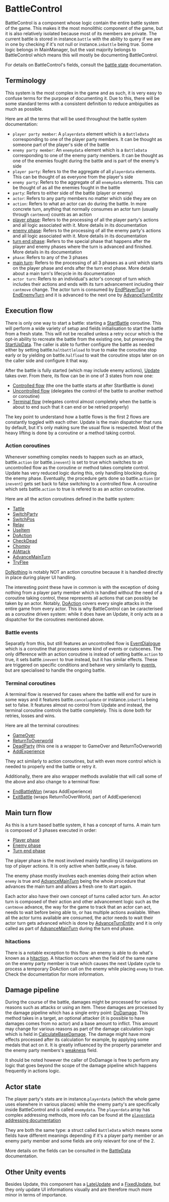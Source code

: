 # BattleControl
BattleControl is a component whose logic contain the entire battle system of the game. This makes it the most monolithic component of the game, but it is also relatively isolated because most of its members are private. The current battle is stored in instance.`battle` with the ability to query if we are in one by checking if it's not null or instance.`inbattle` being true. Some logic belongs in MainManager, but the vast majority belongs to BattleControl which means this will mostly be documenting BattleControl.

For details on BattleControl's fields, consult the [battle state](Battle%20state.md) documentation.

## Terminology
This system is the most complex in the game and as such, it is very easy to confuse terms for the purpose of documenting it. Due to this, there will be some standard terms with a consistent definition to reduce ambiguities as much as possible.

Here are all the terms that will be used throughout the battle system documentation:

- `player party member`: A `playerdata` element which is a `BattleData` corresponding to one of the player party members. It can be thought as someone part of the player's side of the battle
- `enemy party member`: An `enemydata` element which is a `BattleData` corresponding to one of the enemy party members. It can be thought as one of the enemies fought during the battle and is part of the enemy's side
- `player party`: Refers to the the aggregate of all `playerdata` elements. This can be thought of as everyone from the player's side
- `enemy party`: Refers to the aggregate of all `enemydata` elements. This can be thought of as all the enemies fought in the battle
- `party`: Refers to either side of the battle (player or enemy)
- `actor`: Refers to any party members no matter which side they are on
- `action`: Refers to what an actor can do during the battle. In more concrete turn, anything that normally consumes an actor turn (usually through `cantmove`) counts as an action
- [player phase](Battle%20flow/Main%20turn%20life%20cycle.md#player-phase): Refers to the processing of all the player party's actions and all logic associated with it. More details in its documentation
- [enemy phase](Battle%20flow/Main%20turn%20life%20cycle.md#enemy-phase): Refers to the processing of all the enemy party's actions and all logic associated with it. More details in its documentation
- [turn end phase](Battle%20flow/Main%20turn%20life%20cycle.md#turn-end-phase): Refers to the special phase that happens after the player and enemy phases where the turn is advanced and finished. More details in its documentation
- `phase`: Refers to any of the 3 phases
- [main turn](Battle%20flow/Main%20turn%20life%20cycle.md): Refers to the processing of all 3 phases as a unit which starts on the player phase and ends after the turn end phase. More details about a main turn's lifecycle in its documentation
- `actor turn`: Refers to an individual's actor's concept of turn which includes their actions and ends with its turn advancement including their `cantmove` change. The actor turn is consumed by [EndPlayerTurn](Battle%20flow/EndPlayerTurn.md) or [EndEnemyTurn](Battle%20flow/EndEnemyTurn.md) and it is advanced to the next one by [AdvanceTurnEntity](Battle%20flow/AdvanceTurnEntity.md)

## Execution flow
There is only one way to start a battle: starting a [StartBattle](StartBattle.md) coroutine. This will perform a wide variety of setup and fields initialisation to start the battle from a fresh state. This will not be recalled unless a retry occur which is the opt-in ability to recreate the battle from the existing one, but preserving the [StartUpData](StartUpData.md). The caller is able to further configure the battle as needed either by setting battle.`haltbattleload` to true to make the coroutine stop early or by yielding on battle.`halfload` to wait the coroutine stops later on on the caller side and configure it that way.

After the battle is fully started (which may include enemy actions), [Update](Battle%20flow/Update.md) takes over. From there, its flow can be in one of 3 states from now one:

- [Controlled flow](Battle%20flow/Update%20flows/Controlled%20flow.md) (the one the battle starts at after StartBattle is done)
- [Uncontrolled flow](Battle%20flow/Update%20flows/Uncontrolled%20flow.md) (delegates the control of the battle to another method or coroutine)
- [Terminal flow](Battle%20flow/Update%20flows/Terminal%20flow.md) (relegates control almost completely when the battle is about to end such that it can end or be retried properly)

The key point to understand how a battle flows is the first 2 flows are constantly toggled with each other. Update is the main dispatcher that runs by default, but it's only making sure the usual flow is respected. Most of the heavy lifting is done by a coroutine or a method taking control.

### Action coroutines
Whenever something complex needs to happen such as an attack, battle.`action` (or battle.`inevent`) is set to true which switches to an uncontrolled flow as the coroutine or method takes complete control. Update has very reduced logic during this, only handling blocking during the enemy phase. Eventually, the procedure gets done so battle.`action` (or `inevent`) gets set back to false switching to a controlled flow. A coroutine which sets battle.`action` to true is refered to as an action coroutine.

Here are all the action coroutines defined in the battle system:

- [Tattle](Battle%20flow/Action%20coroutines/Tattle.md)
- [SwitchParty](Battle%20flow/Action%20coroutines/SwitchParty.md)
- [SwitchPos](Battle%20flow/Action%20coroutines/SwitchPos.md)
- [Relay](Battle%20flow/Action%20coroutines/Relay.md)
- [UseItem](Battle%20flow/Action%20coroutines/UseItem.md)
- [DoAction](Battle%20flow/Action%20coroutines/DoAction.md)
- [CheckDead](Battle%20flow/Action%20coroutines/CheckDead.md)
- [Chompy](Battle%20flow/Action%20coroutines/Chompy.md)
- [AIAttack](Battle%20flow/Action%20coroutines/AIAttack.md)
- [AdvanceMainTurn](Battle%20flow/Action%20coroutines/AdvanceMainTurn.md)
- [TryFlee](Battle%20flow/Action%20coroutines/TryFlee.md)

[DoNothing](Player%20UI/ItemList%20confirmation%20handling/Battle%20strategy%20list%20type.md#2-do-nothing) is notably NOT an action coroutine because it is handled directly in place during player UI handling.

The interesting point these have in common is with the exception of doing nothing from a player party member which is handled without the need of a coroutine taking control, these represents all actions that can possibly be taken by an actor. Notably, [DoAction](Battle%20flow/Action%20coroutines/DoAction.md) covers every single attacks in the entire game from every actor. This is why BattleControl can be caracterised as a coroutine driven system: while it does have an Update, it only acts as a dispatcher for the coroutines mentioned above.

### Battle events
Separatly from this, but still features an uncontrolled flow is [EventDialogue](Battle%20flow/EventDialogue.md) which is a coroutine that processes some kind of events or cutscenes. The only difference with an action coroutine is instead of setting battle.`action` to true, it sets battle.`inevent` to true instead, but it has similar effects. These are triggered on specific conditions and behave very similarily to [events](../Enums%20and%20IDs/Events.md), but are specialised to handle the ongoing battle.

### Terminal coroutines
A terminal flow is reserved for cases where the battle will end for sure in some ways and it features battle.`cancelupdate` or instance.`inbattle` being set to false. It features almost no control from Update and instead, the terminal coroutine controls the battle completely. This is done both for retries, losses and wins.

Here are all the terminal coroutines:

- [GameOver](Battle%20flow/Terminal%20coroutines/GameOver.md)
- [ReturnToOverworld](Battle%20flow/Terminal%20coroutines/ReturnToOverworld.md)
- [DeadParty](Battle%20flow/Terminal%20coroutines/DeadParty.md) (this one is a wrapper to GameOver and ReturnToOverworld)
- [AddExperience](Battle%20flow/Terminal%20coroutines/AddExperience.md)

They act similarly to action coroutines, but with even more control which is needed to properly end the battle or retry it.

Additionally, there are also wrapper methods available that will call some of the above and also change to a terminal flow:

- [EndBattleWon](Battle%20flow/Terminal%20wrappers/EndBattleWon.md) (wraps AddExperience)
- [ExitBattle](Battle%20flow/Terminal%20wrappers/ExitBattle.md) (wraps ReturnToOverWorld, part of AddExperience)

## Main turn flow
As this is a turn based battle system, it has a concept of turns. A main turn is composed of 3 phases executed in order:

- [Player phase](Battle%20flow/Main%20turn%20life%20cycle.md#player-phase)
- [Enemy phase](Battle%20flow/Main%20turn%20life%20cycle.md#enemies-phase)
- [Turn end phase](Battle%20flow/Main%20turn%20life%20cycle.md#turn-end-phase)

The player phase is the most involved mainly handling UI naviguations on top of player actions. It is only active when battle,`enemy` is false.

The enemy phase mostly involves each enemies doing their action when `enemy` is true and [AdvanceMainTurn](Battle%20flow/Action%20coroutines/AdvanceMainTurn.md) being the whole procedure that advances the main turn and allows a fresh one to start again.

Each actor also have their own concept of turns called actor turn. An actor turn is composed of their action and other advancement logic such as the `cantmove` advance, the way for the game to track that an actor can act, needs to wait before being able to, or has multiple actions available. When all the actor turns available are consumed, the actor needs to wait their actor turn gets advanced which is done by [AdvanceTurnEntity](Battle%20flow/AdvanceTurnEntity.md) and it is only called as part of [AdvanceMainTurn](Battle%20flow/Action%20coroutines/AdvanceMainTurn.md) during the turn end phase.

### hitactions
There is a notable exception to this flow: an enemy is able to do what's known as a [hitaction](Actors%20states/Enemy%20features.md#hitaction). A hitaction occurs when the field of the same name on the enemy party member is true which causes the next Update cycle to process a temporary DoAction call on the enemy while placing `enemy` to true. Check the documentation for more information.

## Damage pipeline
During the course of the battle, damages might be processed for various reasons such as attacks or using an item. These damages are processed by the damage pipeline which has a single entry point: [DoDamage](Damage%20pipeline/DoDamage.md). This method takes in a target, an optional attacker (it is possible to have damages comes from no actor) and a base amount to inflict. This amount may change for various reasons as part of the damage calculation logic which is held in [CalculateBaseDamage](Damage%20pipeline/CalculateBaseDamage.md). The damage might have more effects processed after its calculation for example, by applying some medals that act on it. It is greatly influenced by the property parameter and the enemy party members's [weakness](Actors%20states/Enemy%20features.md#weakness) field.

It should be noted however the caller of DoDamage is free to perform any logic that goes beyond the scope of the damage pipeline which happens frequently in actions logic.

## Actor state
The player party's stats are in instance.`playerdata` (which the whole game uses elsewhere in various places) while the enemy party's are specifically inside BattleControl and is called `enemydata`.  The `playerdata` array has complex addressing methods, more info can be found at the [`playerdata` addressing documentation](playerdata%20addressing.md)

They are both the same type: a struct called `BattleData` which means some fields have different meanings depending if it's a player party member or an enemy party member and some fields are only relevant for one of the 2.

More details on the fields can be consulted in the [BattleData](Actors%20states/BattleData.md) documentation.

## Other Unity events
Besides Update, this component has a [LateUpdate](Visual%20rendering/LateUpdate.md) and a [FixedUpdate](Visual%20rendering/FixedUpdate.md), but they only update UI informations visually and are therefore much more minor in terms of importance.

